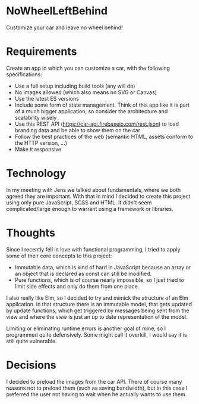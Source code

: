 # NoWheelLeftBehind

Customize your car and leave no wheel behind!

# Requirements

Create an app in which you can customize a car, with the following specifications:

-   Use a full setup including build tools (any will do)
-   No images allowed (which also means no SVG or Canvas)
-   Use the latest ES versions
-   Include some form of state management. Think of this app like it is part of a much bigger application, so consider the architecture and scalability wisely
-   Use this REST API (https://car-api.firebaseio.com/rest.json) to load branding data and be able to show them on the car
-   Follow the best practices of the web (semantic HTML, assets conform to the HTTP version, ...)
-   Make it responsive

# Technology

In my meeting with Jens we talked about fundamentals, where we both agreed they are important.
With that in mind I decided to create this project using only pure JavaScript, SCSS and HTML.
It didn't seem complicated/large enough to warrant using a framework or libraries.

# Thoughts

Since I recently fell in love with functional programming, I tried to apply some of their core concepts to this project:

-   Immutable data, which is kind of hard in JavaScript because an array or an object that is declared as const can still be modified.
-   Pure functions, which is of course nearly impossible, so I just tried to limit side effects and only do them from one place.

I also really like Elm, so I decided to try and mimick the structure of an Elm application.
In that structure there is an immutable model, that gets updated by update functions, which get triggered by messages being sent from the view and where the view is just an up to date representation of the model.

Limiting or eliminating runtime errors is another goal of mine, so I programmed quite defensively.
Some might call it overkill, I would say it is still quite vulnerable.

# Decisions

I decided to preload the images from the car API.
There of course many reasons not to preload them (such as saving bandwidth), but in this case I preferred the user not having to wait when he actually wants to use them.
